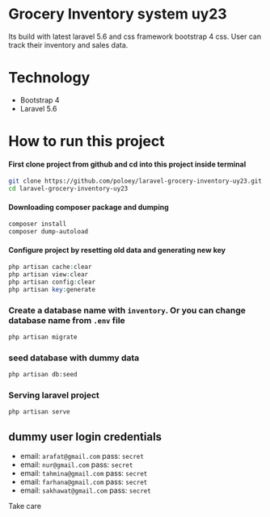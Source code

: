 # Grocery Inventory system uy23

Its build with latest laravel 5.6 and css framework bootstrap 4 css. User can track their inventory and sales data.


# Technology
* Bootstrap 4
* Laravel 5.6 

# How to run this project
#### First clone project from github and cd into this project inside terminal

~~~bash
git clone https://github.com/poloey/laravel-grocery-inventory-uy23.git
cd laravel-grocery-inventory-uy23
~~~

#### Downloading composer package  and dumping
~~~bash
composer install
composer dump-autoload
~~~


#### Configure project by resetting old data and generating new key
~~~php
php artisan cache:clear
php artisan view:clear
php artisan config:clear
php artisan key:generate
~~~
### Create a database name with `inventory`. Or you can change database name from `.env` file 

~~~bash
php artisan migrate
~~~

### seed database with dummy data 

~~~bash
php artisan db:seed
~~~

### Serving laravel project

~~~
php artisan serve
~~~


## dummy user login credentials     

* email: `arafat@gmail.com` pass: `secret`
* email: `nur@gmail.com` pass: `secret`
* email: `tahmina@gmail.com` pass: `secret`
* email: `farhana@gmail.com` pass: `secret`
* email: `sakhawat@gmail.com` pass: `secret`


Take care 
